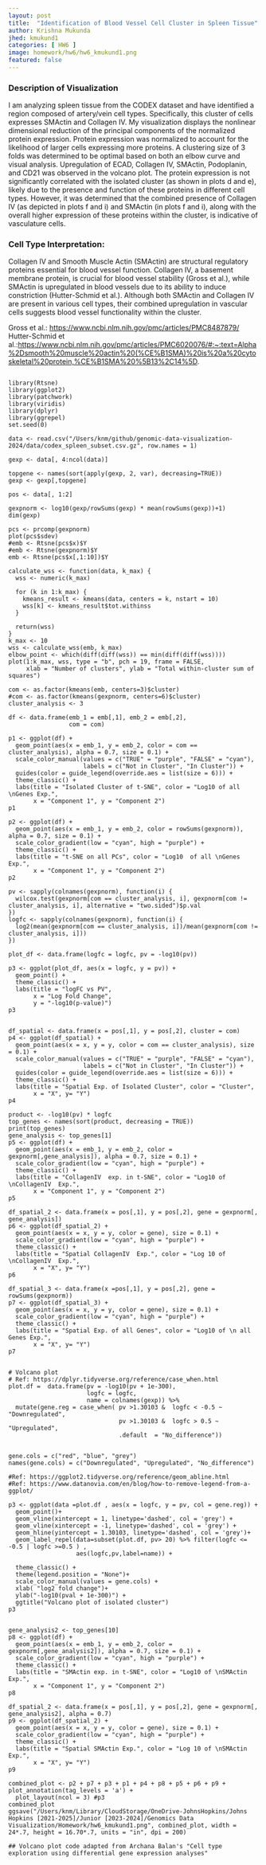 ```yaml
---
layout: post
title:  "Identification of Blood Vessel Cell Cluster in Spleen Tissue"
author: Krishna Mukunda
jhed: kmukund1
categories: [ HW6 ]
image: homework/hw6/hw6_kmukund1.png
featured: false
---
```


### Description of Visualization 
I am analyzing spleen tissue from the CODEX dataset and have identified a region composed of artery/vein cell types. Specifically, this cluster of cells expresses SMActin and Collagen IV. My visualization displays the nonlinear dimensional reduction of the principal components of the normalized protein expression. Protein expression was normalized to account for the likelihood of larger cells expressing more proteins. A clustering size of 3 folds was determined to be optimal based on both an elbow curve and visual analysis. Upregulation of ECAD, Collagen IV, SMActin, Podoplanin, and CD21 was observed in the volcano plot. The protein expression is not significantly correlated with the isolated cluster (as shown in plots d and e), likely due to the presence and function of these proteins in different cell types. However, it was determined that the combined presence of Collagen IV (as depicted in plots f and i) and SMActin (in plots f and i), along with the overall higher expression of these proteins within the cluster, is indicative of vasculature cells.

### Cell Type Interpretation:
Collagen IV and Smooth Muscle Actin (SMActin) are structural regulatory proteins essential for blood vessel function. Collagen IV, a basement membrane protein, is crucial for blood vessel stability (Gross et al.), while SMActin is upregulated in blood vessels due to its ability to induce constriction (Hutter-Schmid et al.). Although both SMActin and Collagen IV are present in various cell types, their combined upregulation in vascular cells suggests blood vessel functionality within the cluster.

Gross et al.: https://www.ncbi.nlm.nih.gov/pmc/articles/PMC8487879/
Hutter-Schmid et al.:https://www.ncbi.nlm.nih.gov/pmc/articles/PMC6020076/#:~:text=Alpha%2Dsmooth%20muscle%20actin%20(%CE%B1SMA)%20is%20a%20cytoskeletal%20protein,%CE%B1SMA%20%5B13%2C14%5D.

```{r}

library(Rtsne)
library(ggplot2)
library(patchwork)
library(viridis)
library(dplyr)
library(ggrepel)
set.seed(0)

data <- read.csv("/Users/knm/github/genomic-data-visualization-2024/data/codex_spleen_subset.csv.gz", row.names = 1)

gexp <- data[, 4:ncol(data)]

topgene <- names(sort(apply(gexp, 2, var), decreasing=TRUE)) 
gexp <- gexp[,topgene]

pos <- data[, 1:2]

gexpnorm <- log10(gexp/rowSums(gexp) * mean(rowSums(gexp))+1)
dim(gexp)

pcs <- prcomp(gexpnorm)
plot(pcs$sdev)
#emb <- Rtsne(pcs$x)$Y 
#emb <- Rtsne(gexpnorm)$Y 
emb <- Rtsne(pcs$x[,1:10])$Y 

calculate_wss <- function(data, k_max) {
  wss <- numeric(k_max)
  
  for (k in 1:k_max) {
    kmeans_result <- kmeans(data, centers = k, nstart = 10)
    wss[k] <- kmeans_result$tot.withinss
  }
  
  return(wss)
}
k_max <- 10
wss <- calculate_wss(emb, k_max)
elbow_point <- which(diff(diff(wss)) == min(diff(diff(wss))))
plot(1:k_max, wss, type = "b", pch = 19, frame = FALSE, 
     xlab = "Number of clusters", ylab = "Total within-cluster sum of squares")

com <- as.factor(kmeans(emb, centers=3)$cluster)
#com <- as.factor(kmeans(gexpnorm, centers=6)$cluster)
cluster_analysis <- 3

df <- data.frame(emb_1 = emb[,1], emb_2 = emb[,2],
                 com = com)

p1 <- ggplot(df) +
  geom_point(aes(x = emb_1, y = emb_2, color = com == cluster_analysis), alpha = 0.7, size = 0.1) +
  scale_color_manual(values = c("TRUE" = "purple", "FALSE" = "cyan"),
                     labels = c("Not in Cluster", "In Cluster")) +
  guides(color = guide_legend(override.aes = list(size = 6))) +
  theme_classic() +
  labs(title = "Isolated Cluster of t-SNE", color = "Log10 of all \nGenes Exp.", 
       x = "Component 1", y = "Component 2")
p1

p2 <- ggplot(df) +
  geom_point(aes(x = emb_1, y = emb_2, color = rowSums(gexpnorm)), alpha = 0.7, size = 0.1) +
  scale_color_gradient(low = "cyan", high = "purple") +
  theme_classic() +
  labs(title = "t-SNE on all PCs", color = "Log10  of all \nGenes Exp.", 
       x = "Component 1", y = "Component 2")
p2

pv <- sapply(colnames(gexpnorm), function(i) {
  wilcox.test(gexpnorm[com == cluster_analysis, i], gexpnorm[com != cluster_analysis, i], alternative = "two.sided")$p.val
})
logfc <- sapply(colnames(gexpnorm), function(i) {
  log2(mean(gexpnorm[com == cluster_analysis, i])/mean(gexpnorm[com != cluster_analysis, i]))
})

plot_df <- data.frame(logfc = logfc, pv = -log10(pv))

p3 <- ggplot(plot_df, aes(x = logfc, y = pv)) +
  geom_point() +
  theme_classic() +
  labs(title = "logFC vs PV",
       x = "Log Fold Change",
       y = "-log10(p-value)")
p3


df_spatial <- data.frame(x = pos[,1], y = pos[,2], cluster = com)
p4 <- ggplot(df_spatial) + 
  geom_point(aes(x = x, y = y, color = com == cluster_analysis), size = 0.1) +
  scale_color_manual(values = c("TRUE" = "purple", "FALSE" = "cyan"),
                     labels = c("Not in Cluster", "In Cluster")) +
  guides(color = guide_legend(override.aes = list(size = 6))) +
  theme_classic() +
  labs(title = "Spatial Exp. of Isolated Cluster", color = "Cluster", 
       x = "X", y= "Y")
p4

product <- -log10(pv) * logfc
top_genes <- names(sort(product, decreasing = TRUE))
print(top_genes)
gene_analysis <- top_genes[1]
p5 <- ggplot(df) +
  geom_point(aes(x = emb_1, y = emb_2, color = gexpnorm[,gene_analysis]), alpha = 0.7, size = 0.1) +
  scale_color_gradient(low = "cyan", high = "purple") +
  theme_classic() +
  labs(title = "CollagenIV  exp. in t-SNE", color = "Log10 of \nCollagenIV  Exp.", 
       x = "Component 1", y = "Component 2")
p5

df_spatial_2 <- data.frame(x = pos[,1], y = pos[,2], gene = gexpnorm[, gene_analysis])
p6 <- ggplot(df_spatial_2) + 
  geom_point(aes(x = x, y = y, color = gene), size = 0.1) +
  scale_color_gradient(low = "cyan", high = "purple") +
  theme_classic() +
  labs(title = "Spatial CollagenIV  Exp.", color = "Log 10 of \nCollagenIV  Exp.", 
       x = "X", y= "Y")
p6

df_spatial_3 <- data.frame(x =pos[,1], y = pos[,2], gene = rowSums(gexpnorm))
p7 <- ggplot(df_spatial_3) + 
  geom_point(aes(x = x, y = y, color = gene), size = 0.1) +
  scale_color_gradient(low = "cyan", high = "purple") +
  theme_classic() +
  labs(title = "Spatial Exp. of all Genes", color = "Log10 of \n all Genes Exp.", 
       x = "X", y= "Y")
p7


# Volcano plot 
# Ref: https://dplyr.tidyverse.org/reference/case_when.html
plot.df =  data.frame(pv = -log10(pv + 1e-300), 
                      logfc = logfc, 
                      name = colnames(gexp)) %>% 
  mutate(gene.reg = case_when( pv >1.30103 &  logfc < -0.5 ~ "Downregulated", 
                               pv >1.30103 &  logfc > 0.5 ~ "Upregulated",
                               .default  = "No_difference"))


gene.cols = c("red", "blue", "grey")
names(gene.cols) = c("Downregulated", "Upregulated", "No_difference")

#Ref: https://ggplot2.tidyverse.org/reference/geom_abline.html
#Ref: https://www.datanovia.com/en/blog/how-to-remove-legend-from-a-ggplot/

p3 <- ggplot(data =plot.df , aes(x = logfc, y = pv, col = gene.reg)) +
  geom_point()+
  geom_vline(xintercept = 1, linetype='dashed', col = 'grey') +
  geom_vline(xintercept = -1, linetype='dashed', col = 'grey') +
  geom_hline(yintercept = 1.30103, linetype='dashed', col = 'grey')+
  geom_label_repel(data=subset(plot.df, pv> 20) %>% filter(logfc <= -0.5 | logfc >=0.5 ) ,
                   aes(logfc,pv,label=name)) +
  
  theme_classic() +
  theme(legend.position = "None")+
  scale_color_manual(values = gene.cols) +
  xlab( "log2 fold change")+
  ylab("-log10(pval + 1e-300)") +
  ggtitle("Volcano plot of isolated cluster")
p3


gene_analysis2 <- top_genes[10]
p8 <- ggplot(df) +
  geom_point(aes(x = emb_1, y = emb_2, color = gexpnorm[,gene_analysis2]), alpha = 0.7, size = 0.1) +
  scale_color_gradient(low = "cyan", high = "purple") +
  theme_classic() +
  labs(title = "SMActin exp. in t-SNE", color = "Log10 of \nSMActin Exp.", 
       x = "Component 1", y = "Component 2")
p8

df_spatial_2 <- data.frame(x = pos[,1], y = pos[,2], gene = gexpnorm[, gene_analysis2], alpha = 0.7)
p9 <- ggplot(df_spatial_2) + 
  geom_point(aes(x = x, y = y, color = gene), size = 0.1) +
  scale_color_gradient(low = "cyan", high = "purple") +
  theme_classic() +
  labs(title = "Spatial SMActin Exp.", color = "Log 10 of \nSMActin Exp.", 
       x = "X", y= "Y")
p9

combined_plot <- p2 + p7 + p3 + p1 + p4 + p8 + p5 + p6 + p9 + plot_annotation(tag_levels = 'a') + 
  plot_layout(ncol = 3) #p3
combined_plot
ggsave("/Users/knm/Library/CloudStorage/OneDrive-JohnsHopkins/Johns Hopkins [2021-2025]/Junior [2023-2024]/Genomics Data Visualization/Homework/hw6_kmukund1.png", combined_plot, width = 24*.7, height = 16.70*.7, units = "in", dpi = 200)

## Volcano plot code adapted from Archana Balan's "Cell type exploration using differential gene expression analyses"
```

